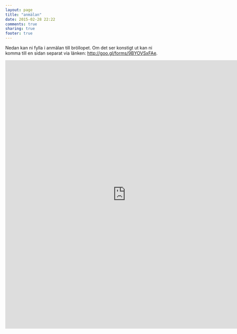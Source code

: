 ```yaml
---
layout: page
title: "anmälan"
date: 2015-02-28 22:22
comments: true
sharing: true
footer: true
---
```

Nedan kan ni fylla i anmälan till bröllopet. Om det ser konstigt ut kan ni
komma till en sidan separat via länken: http://goo.gl/forms/9BYOVSxFAe.
<iframe
src="https://docs.google.com/forms/d/1f-u28v-NrWAJjYcNfzMWwVJekN9PMcloSV-wDAL_TXk/viewform?embedded=true"
width="760" height="850" frameborder="0" marginheight="0"
marginwidth="0">Loading...</iframe>
